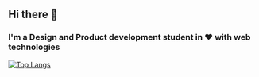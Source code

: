 ## Hi there 👋
### I'm a Design and Product development student in ❤️ with web technologies

[![Top Langs](https://github-readme-stats.vercel.app/api/top-langs/?username=yamanadamnor)](https://github.com/yamanadamnor)

